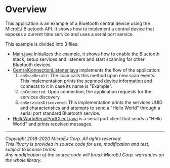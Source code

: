 # Overview

This application is an example of a Bluetooth central device using the MicroEJ Bluetooth API.
It shows how to implement a central device that exposes a current time service and uses a serial port service.

This example is divided into 3 files:
  - [Main.java](src/main/java/com/microej/example/bluetooth/central/Main.java) initializes the example, it shows how to enable the Bluetooth stack, setup services and listeners and start scanning for other Bluetooth devices.
  - [CentralConnectionListener.java](src/main/java/com/microej/example/bluetooth/central/CentralConnectionListener.java) implements the flow of the application:
    1. `onScanResult`: The scan calls this method upon new scan events. This implementation prints the scanned device information and connects to it in case its name is "Example".
    2. `onConnected`: Upon connection, the application requests for the services discovery.
    3. `onServicesDiscovered`: This implementation prints the services UUID and characteristics and attempts to send a "Hello World" through a serial port standard Bluetooth service.
  - [HelloWorldSerialPortClient.java](src/main/java/com/microej/example/bluetooth/central/HelloWorldSerialPortClient.java) is a serial port client that sends a "Hello World" and prints received messages.

---
_Copyright 2018-2020 MicroEJ Corp. All rights reserved._  
_This library is provided in source code for use, modification and test, subject to license terms._  
_Any modification of the source code will break MicroEJ Corp. warranties on the whole library._  
